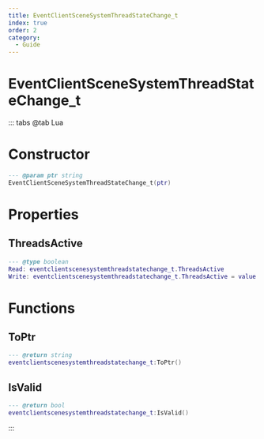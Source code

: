 ```yaml
---
title: EventClientSceneSystemThreadStateChange_t
index: true
order: 2
category:
  - Guide
---
```


# EventClientSceneSystemThreadStateChange_t

::: tabs
@tab Lua
# Constructor
```lua
--- @param ptr string
EventClientSceneSystemThreadStateChange_t(ptr)
```
# Properties
## ThreadsActive 
```lua
--- @type boolean
Read: eventclientscenesystemthreadstatechange_t.ThreadsActive
Write: eventclientscenesystemthreadstatechange_t.ThreadsActive = value
```
# Functions
## ToPtr
```lua
--- @return string
eventclientscenesystemthreadstatechange_t:ToPtr()
```
## IsValid
```lua
--- @return bool
eventclientscenesystemthreadstatechange_t:IsValid()
```

:::